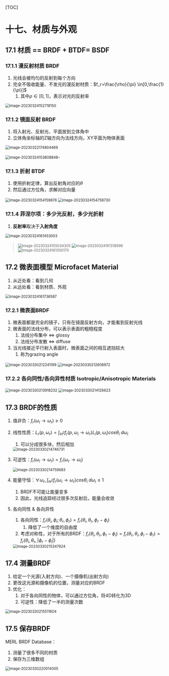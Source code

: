 [TOC]

# 十七、材质与外观

## 17.1	材质 == BRDF + BTDF= BSDF

### 17.1.1	漫反射材质 BRDF

1. 光线会被均匀的反射到每个方向
2. 完全不吸收能量、不发光的漫反射材质：$f_r=\frac{\rho}{\pi} \in[0,\frac{1}{\pi}]$
   1. 其中$\rho \in [0,1]$，表示对光的反射率

<img src="AssetMarkdown/image-20230324152718150.png" alt="image-20230324152718150" style="zoom:80%;" />

### 17.1.2	镜面反射 BRDF

1. 将入射光、反射光、平面放到立体角中
2. 立体角坐标轴的Z轴方向为法线方向，XY平面为物体表面

<img src="AssetMarkdown/image-20230322174804469.png" alt="image-20230322174804469" style="zoom:80%;" />

<img src="AssetMarkdown/image-20230324153808848.png" alt="image-20230324153808848" style="zoom:80%;" />-

### 17.1.3	折射 BTDF

1. 使用折射定律，算出反射角对应的$\theta$
2. 然后通过方位角，求解对应向量

<img src="AssetMarkdown/image-20230324154159876.png" alt="image-20230324154159876" style="zoom:80%;" />

<img src="AssetMarkdown/image-20230324154758730.png" alt="image-20230324154758730" style="zoom:80%;" />

###  17.1.4	菲涅尔项：多少光反射，多少光折射

1. **反射率**取决于**入射角度**

<img src="AssetMarkdown/image-20230324161453003.png" alt="image-20230324161453003" style="zoom:80%;" />

> <img src="AssetMarkdown/image-20230324155034305.png" alt="image-20230324155034305" style="zoom:80%;" />
>
> <img src="AssetMarkdown/image-20230324161318996.png" alt="image-20230324161318996" style="zoom:80%;" />
>
> <img src="AssetMarkdown/image-20230324161350170.png" alt="image-20230324161350170" style="zoom:80%;" />

## 17.2	微表面模型 Microfacet Material

1. 从近处看：看到几何
2. 从远处看：看到材质、外观

<img src="AssetMarkdown/image-20230324161736587.png" alt="image-20230324161736587" style="zoom:80%;" />

### 17.2.1	微表面BRDF

1. 微表面都是完全的镜子，只有在镜面反射方向，才能看到反射光线
2. 微表面的法线分布，可以表示表面的粗糙程度
   1. 法线分布集中 <=> glossy
   2. 法线分布发散 <=> diffuse
3. 当光线接近平行射入表面时，微表面之间的相互遮挡较大
   1. 称为grazing angle


<img src="AssetMarkdown/image-20230330212241199.png" alt="image-20230330212241199" style="zoom:80%;" />

<img src="AssetMarkdown/image-20230330212608972.png" alt="image-20230330212608972" style="zoom:80%;" />

### 17.2.2	各向同性/各向异性材质 Isotropic/Anisotropic Materials

<img src="AssetMarkdown/image-20230330213918232.png" alt="image-20230330213918232" style="zoom:80%;" />

<img src="AssetMarkdown/image-20230330214126623.png" alt="image-20230330214126623" style="zoom:80%;" />

## 17.3	BRDF的性质

1. 值非负：$f_r(\omega_i \rightarrow \omega_r) \ge 0$

2. 线性性质：$L_r(p,\omega_r)=\int_{H^2}f_r(p,\omega_i \rightarrow \omega_r)L_i(p, \omega_i)cos \theta_i\ d\omega_i$

   1. 可以分成很多块，然后相加

   <img src="AssetMarkdown/image-20230330214746731.png" alt="image-20230330214746731" style="zoom:80%;" />

3. 可逆性：$f_r(\omega_i \rightarrow \omega_r) = f_r(\omega_r \rightarrow \omega_i)$

   <img src="AssetMarkdown/image-20230330214759683.png" alt="image-20230330214759683" style="zoom:80%;" />

4. 能量守恒：$\forall \omega_r, \int_{H^2}f_r(\omega_i \rightarrow \omega_r)cos \theta_i\ d\omega_i \le 1$

   1. BRDF不可能让能量变多
   2. 因此，光线追踪经过很多次反射后，能量会收敛

5. 各向同性 & 各向异性

   1. 各向同性：$f_r(\theta_i,\phi_i;\theta_r,\phi_r)=f_r(\theta_i,\theta_r,\phi_r-\phi_i)$
      1. 降低了一个维度的自由度
   2. 考虑对称性，对于所有的BRDF：$f_r(\theta_i,\theta_r,\phi_r-\phi_i)=f_r(\theta_r,\theta_i,\phi_i-\phi_r)=f_r(\theta_i,\theta_r,|\phi_r-\phi_i|)$

   <img src="AssetMarkdown/image-20230330215347624.png" alt="image-20230330215347624" style="zoom:80%;" />

## 17.4	测量BRDF

1. 给定一个光源(入射方向)、一个摄像机(出射方向)
2. 更改这光源和摄像机的位置，测量对应的BRDF
3. 优化：
   1. 对于各向同性的物体，可以通过方位角，将4D转化为3D
   2. 可逆性：降低了一半的测量次数

<img src="AssetMarkdown/image-20230330215511604.png" alt="image-20230330215511604" style="zoom: 80%;" />

## 17.5	保存BRDF

MERL BRDF Database：

1. 测量了很多不同的材质
2. 保存为三维数组

<img src="AssetMarkdown/image-20230330220014005.png" alt="image-20230330220014005" style="zoom:80%;" />
